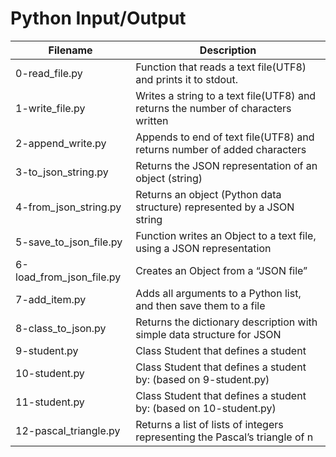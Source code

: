 # Python Input/Output

| Filename | Description |
| -------- | ----------- |
| 0-read_file.py | Function that reads a text file(UTF8) and prints it to stdout. |
| 1-write_file.py | Writes a string to a text file(UTF8) and returns the number of characters written |
| 2-append_write.py | Appends to end of text file(UTF8) and returns number of added characters |
| 3-to_json_string.py | Returns the JSON representation of an object (string) |
| 4-from_json_string.py | Returns an object (Python data structure) represented by a JSON string |
| 5-save_to_json_file.py | Function writes an Object to a text file, using a JSON representation |
| 6-load_from_json_file.py | Creates an Object from a “JSON file” |
| 7-add_item.py | Adds all arguments to a Python list, and then save them to a file |
| 8-class_to_json.py | Returns the dictionary description with simple data structure for JSON |
| 9-student.py | Class Student that defines a student |
| 10-student.py | Class Student that defines a student by: (based on 9-student.py) |
| 11-student.py | Class Student that defines a student by: (based on 10-student.py) |
| 12-pascal_triangle.py | Returns a list of lists of integers representing the Pascal’s triangle of n |
